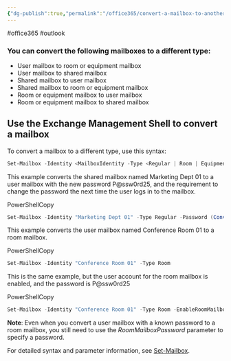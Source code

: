 ```yaml
---
{"dg-publish":true,"permalink":"/office365/convert-a-mailbox-to-another-type/","tags":["public"],"noteIcon":"1","created":"2023-01-25T14:36:37.954+01:00","updated":"2023-01-25T14:39:01.839+01:00"}
---
```


#office365 #outlook 
### You can convert the following mailboxes to a different type:

-   User mailbox to room or equipment mailbox
-   User mailbox to shared mailbox
-   Shared mailbox to user mailbox
-   Shared mailbox to room or equipment mailbox
-   Room or equipment mailbox to user mailbox
-   Room or equipment mailbox to shared mailbox

 ## Use the Exchange Management Shell to convert a mailbox
 
 To convert a mailbox to a different type, use this syntax:
 
 ```powershell
Set-Mailbox -Identity <MailboxIdentity -Type <Regular | Room | Equipment | Shared [-Password (ConvertTo-SecureString -String '<Password' -AsPlainText -Force)] [-EnableRoomMailboxAccount <$true | $false] [-RoomMailboxPassword (ConvertTo-SecureString -String '<Password' -AsPlainText -Force)] [-ResetPasswordOnNextLogon <$true | $false]
 ```
This example converts the shared mailbox named Marketing Dept 01 to a user mailbox with the new password P@ssw0rd25, and the requirement to change the password the next time the user logs in to the mailbox.

PowerShellCopy

```powershell
Set-Mailbox -Identity "Marketing Dept 01" -Type Regular -Password (ConvertTo-SecureString -String 'P@ssw0rd25' -AsPlainText -Force) -ResetPasswordOnNextLogon $true
```

This example converts the user mailbox named Conference Room 01 to a room mailbox.

PowerShellCopy

```powershell
Set-Mailbox -Identity "Conference Room 01" -Type Room
```

This is the same example, but the user account for the room mailbox is enabled, and the password is P@ssw0rd25

PowerShellCopy

```powershell
Set-Mailbox -Identity "Conference Room 01" -Type Room -EnableRoomMailboxAccount $true -RoomMailboxPassword (ConvertTo-SecureString -String 'P@ssw0rd25' -AsPlainText -Force)
```

**Note**: Even when you convert a user mailbox with a known password to a room mailbox, you still need to use the _RoomMailboxPassword_ parameter to specify a password.

For detailed syntax and parameter information, see [Set-Mailbox](https://learn.microsoft.com/en-us/powershell/module/exchange/set-mailbox).